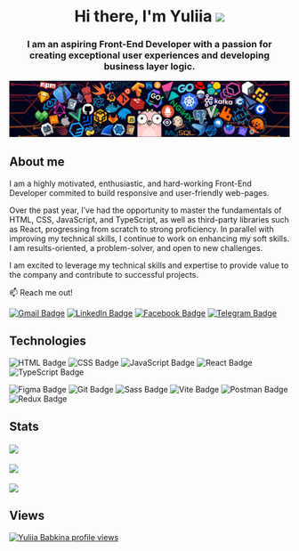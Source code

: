 <h1 align="center">Hi there, I'm Yuliia <img src="https://github.com/blackcater/blackcater/raw/main/images/Hi.gif" height="32"/></h1>

<h3 align="center">I am an aspiring Front-End Developer with a passion for creating exceptional user experiences and developing business layer logic.</h3>

![header_img](header.png)

<h2>About me</h2>

<p>I am a highly motivated, enthusiastic, and hard-working Front-End Developer commited to build responsive and user-friendly web-pages.

Over the past year, I’ve had the opportunity to master the fundamentals of HTML, CSS, JavaScript, and TypeScript, as well as third-party libraries such as React, progressing from scratch to strong proficiency. In parallel with improving my technical skills, I continue to work on enhancing my soft skills. I am results-oriented, a problem-solver, and open to new challenges.

I am excited to leverage my technical skills and expertise to provide value to the company and contribute to successful projects.</p>

:mailbox: Reach me out!

[![Gmail Badge](https://img.shields.io/badge/Gmail-%23EA4335?style=flat&logoColor=white&logoSize=42&labelColor=%23EA4335&link=mailto%3Ababkina.yul%40gmail.com)](mailto:babkina.yul@gmail.com)
[![LinkedIn Badge](https://img.shields.io/badge/Linkedin-%230b65c2?style=flat&logoColor=white&logoSize=42&labelColor=%230b65c2&link=https%3A%2F%2Fwww.linkedin.com%2Fin%2Fyuliia-babkina%2F)](https://www.linkedin.com/in/yuliia-babkina/)
[![Facebook Badge](https://img.shields.io/badge/Facebook-%230866FF?style=flat&logoColor=white&logoSize=42&labelColor=%230866FF&link=https%3A%2F%2Fwww.facebook.com%2Fprofile.php%3Fid%3D100023174014488)](https://www.facebook.com/profile.php?id=100023174014488)
[![Telegram Badge](https://img.shields.io/badge/Telegram-%2326A5E4?style=flat&logoColor=white&logoSize=42&labelColor=%2326A5E4&link=https%3A%2F%2Ft.me%2Fyuliiababkina)](https://t.me/yuliiababkina)


<h2>Technologies</h2>

![HTML Badge](https://img.shields.io/badge/HTML-%23E34F26?style=flat&logo=html5&logoColor=white&logoSize=42&labelColor=%23E34F26)
![CSS Badge](https://img.shields.io/badge/CSS-%23663399?style=flat&logo=css&logoColor=white&logoSize=42&labelColor=%23663399)
![JavaScript Badge](https://img.shields.io/badge/JavaScript-%23F7DF1E?style=flat&logo=javascript&logoColor=white&logoSize=42&labelColor=%23F7DF1E)
![React Badge](https://img.shields.io/badge/React-%2361DAFB?style=flat&logo=react&logoColor=white&logoSize=42&labelColor=%2361DAFB)
![TypeScript Badge](https://img.shields.io/badge/TypeScript-%233178C6?style=flat&logo=typescript&logoColor=white&logoSize=42&labelColor=%233178C6)

![Figma Badge](https://img.shields.io/badge/Figma-%23F24E1E?style=flat&logo=figma&logoColor=white&logoSize=42&labelColor=%23F24E1E)
![Git Badge](https://img.shields.io/badge/Git-%23F05032?style=flat&logo=git&logoColor=white&logoSize=42&labelColor=%23F05032)
![Sass Badge](https://img.shields.io/badge/Sass-%23CC6699?style=flat&logo=sass&logoColor=white&logoSize=42&labelColor=%23CC6699)
![Vite Badge](https://img.shields.io/badge/Vite-%23646CFF?style=flat&logo=vite&logoColor=white&logoSize=42&labelColor=%23646CFF)
![Postman Badge](https://img.shields.io/badge/Postman-%23FF6C37?style=flat&logo=postman&logoColor=white&logoSize=42&labelColor=%23FF6C37)
![Redux Badge](https://img.shields.io/badge/Redux-%23764ABC?style=flat&logo=redux&logoColor=white&logoSize=42&labelColor=%23764ABC)


<h2>Stats</h2>

<a href="https://github.com/yuliiababkina/github-readme-stats">
  <img height=200 align="center" src="https://github-readme-stats.vercel.app/api?username=yuliiababkina&theme=transparent" />
</a>
<br>
</br>
<a href="https://github.com/yuliiababkina/convoychat">
  <img height=200 align="center" src="https://github-readme-stats.vercel.app/api/top-langs?username=yuliiababkina&layout=compact&langs_count=8&card_width=380&theme=transparent" />
</a>
<br>
</br>
<a href="https://git.io/streak-stats">
  <img height=200 align="center" src="https://streak-stats.demolab.com/?user=yuliiababkina&card_width=446&theme=transparent" />
</a>


<h2>Views</h2>

[![Yuliia Babkina profile views](https://u8views.com/api/v1/github/profiles/154010861/views/day-week-month-total-count.svg)](https://u8views.com/github/yuliiababkina)





